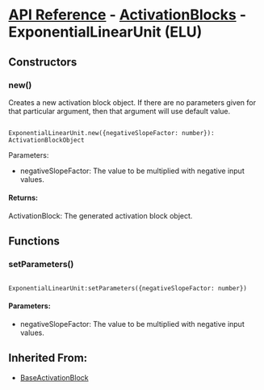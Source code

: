 # [API Reference](../../API.md) - [ActivationBlocks](../ActivationBlocks.md) - ExponentialLinearUnit (ELU)

## Constructors

### new()

Creates a new activation block object. If there are no parameters given for that particular argument, then that argument will use default value.

```

ExponentialLinearUnit.new({negativeSlopeFactor: number}): ActivationBlockObject

```

Parameters:

* negativeSlopeFactor: The value to be multiplied with negative input values. 

#### Returns:

ActivationBlock: The generated activation block object.

## Functions

### setParameters()

```

ExponentialLinearUnit:setParameters({negativeSlopeFactor: number})

```

#### Parameters:

* negativeSlopeFactor: The value to be multiplied with negative input values. 

## Inherited From:

* [BaseActivationBlock](BaseActivationBlock.md)
